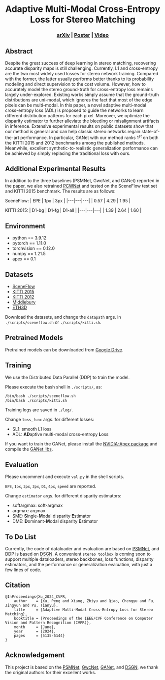 <div align="center">

# Adaptive Multi-Modal Cross-Entropy Loss for Stereo Matching
</div>

<h3 align="center">
  <a href="https://arxiv.org/abs/2306.15612">arXiv</a> |
  <a href="https://xxxupeng.github.io/projects/cvpr2024/poster.pdf">Poster</a> |
  <a href="https://xxxupeng.github.io/projects/cvpr2024/demo.mp4">Video</a>
</h3>

## Abstract
Despite the great success of deep learning in stereo matching, recovering accurate disparity maps is still challenging. Currently, L1 and cross-entropy are the two most widely used losses for stereo network training. Compared with the former, the latter usually performs better thanks to its probability modeling and direct supervision to the cost volume. However, how to accurately model the stereo ground-truth for cross-entropy loss remains largely under-explored. Existing works simply assume that the ground-truth distributions are uni-modal, which ignores the fact that most of the edge pixels can be multi-modal. In this paper, a novel adaptive multi-modal cross-entropy loss (ADL) is proposed to guide the networks to learn different distribution patterns for each pixel. Moreover, we optimize the disparity estimator to further alleviate the bleeding or misalignment artifacts in inference. Extensive experimental results on public datasets show that our method is general and can help classic stereo networks regain state-of-the-art performance. In particular, GANet with our method ranks $1^{st}$ on both the KITTI 2015 and 2012 benchmarks among the published methods. Meanwhile, excellent synthetic-to-realistic generalization performance can be achieved by simply replacing the traditional loss with ours.

## Additional Experimental Results
In addition to the three baselines (PSMNet, GwcNet, and GANet) reported in the paper, we also retrained [PCWNet](https://github.com/gallenszl/PCWNet) and tested on the SceneFlow test set and KITTI 2015 benchmark. The results are as follows:

SceneFlow:
| EPE | 1px | 3px |
|---|---|---|
| 0.57 | 4.29 | 1.95 |

KITTI 2015:
| D1-bg | D1-fg | D1-all |
|---|---|---|
|  1.39 | 2.64 | 1.60 |


## Environment
- python == 3.9.12
- pytorch == 1.11.0
- torchvision == 0.12.0
- numpy == 1.21.5
- apex == 0.1


## Datasets

- [SceneFlow](https://lmb.informatik.uni-freiburg.de/resources/datasets/SceneFlowDatasets.en.html)
- [KITTI 2015](https://www.cvlibs.net/datasets/kitti/eval_scene_flow.php?benchmark=stereo)
- [KITTI 2012](https://www.cvlibs.net/datasets/kitti/eval_stereo_flow.php?benchmark=stereo)
- [Middlebury](https://vision.middlebury.edu/stereo/data/)
- [ETH3D](https://www.eth3d.net/datasets)

Download the datasets, and change the `datapath` args. in `./scripts/sceneflow.sh` or `./scripts/kitti.sh`.

## Pretrained Models

Pretrained models can be downloaded from [Google Drive](https://drive.google.com/drive/folders/1ygvko430bkbL25HIQFOD_0987FRj1GuD?usp=drive_link).


## Training

We use the Distributed Data Parallel (DDP) to train the model.

Please execute the bash shell in `./scripts/`, as:

```bash
/bin/bash ./scripts/sceneflow.sh
/bin/bash ./scripts/kitti.sh
```

Training logs are saved in `./log/`.

Change `loss_func` args. for different losses:
- SL1: smooth L1 loss
- ADL: **AD**aptive multi-modal cross-entropy **L**oss


If you want to train the GANet, please install the [NVIDIA-Apex package](https://github.com/NVIDIA/apex) and compile the [GANet libs](https://github.com/feihuzhang/GANet).

## Evaluation

Please uncomment and execute `val.py` in the shell scripts.

`EPE`, `1px`, `2px`, `3px`, `D1`, `4px`, `speed` are reported.

Change `estimator` args. for different disparity estimators:
- softargmax: soft-argmax
- argmax: argmax
- SME: **S**ingle-**M**odal disparity **E**stimator
- DME: **D**ominant-**M**odal disparity **E**stimator


## To Do List
Currently, the code of dataloader and evaluation are based on [PSMNet](https://github.com/JiaRenChang/PSMNet), and DDP is based on [DSGN](https://github.com/dvlab-research/DSGN). A convenient `stereo toolbox` is coming soon to support multiple dataloaders, stereo backbones, loss functions, disparity estimators, and the performance or generalization evaluation, with just a few lines of code.

## Citation
```
@InProceedings{Xu_2024_CVPR,
    author    = {Xu, Peng and Xiang, Zhiyu and Qiao, Chengyu and Fu, Jingyun and Pu, Tianyu},
    title     = {Adaptive Multi-Modal Cross-Entropy Loss for Stereo Matching},
    booktitle = {Proceedings of the IEEE/CVF Conference on Computer Vision and Pattern Recognition (CVPR)},
    month     = {June},
    year      = {2024},
    pages     = {5135-5144}
}
```

## Acknowledgement

This project is based on the [PSMNet](https://github.com/JiaRenChang/PSMNet), [GwcNet](https://github.com/xy-guo/GwcNet), [GANet](https://github.com/feihuzhang/GANet), and [DSGN](https://github.com/dvlab-research/DSGN), we thank the original authors for their excellent works.
